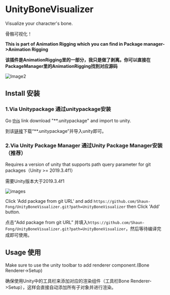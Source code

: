 # UnityBoneVisualizer

 Visualize your character's bone.
 
 骨骼可视化！
 
**This is part of Animation Rigging which you can find in Package manager->Animation Rigging**

**该插件是AnimationRigging里的一部分，我只是做了剥离。你可以直接在PackageManager里的AnimationRigging找到对应源码**

![Image2](https://i.ibb.co/jJBkq24/image2.png)

## Install 安装

### 1.Via Unitypackage 通过unitypackage安装

Go [this](https://github.com/Shaun-Fong/UnityBoneVisualizer/releases) link download "**.unitypackage" and import to unity.

到该[链接](https://github.com/Shaun-Fong/UnityBoneVisualizer/releases)下载“**.unitypackage”并导入unity即可。

### 2.Via Unity Package Manager 通过Unity Package Manager安装（推荐）

Requires a version of unity that supports path query parameter for git packages（Unity >= 2019.3.4f1）

需要Unity版本大于2019.3.4f1

![images](https://user-images.githubusercontent.com/46207/79450714-3aadd100-8020-11ea-8aae-b8d87fc4d7be.png)

Click 'Add package from git URL' and add `https://github.com/Shaun-Fong/UnityBoneVisualizer.git?path=UnityBoneVisualizer` then Click 'Add' button.

点击“Add package from git URL” 并填入`https://github.com/Shaun-Fong/UnityBoneVisualizer.git?path=UnityBoneVisualizer`，然后等待编译完成即可使用。



## Usage 使用

Make sure to use the unity toolbar to add renderer component.(Bone Renderer->Setup)

确保使用Unity中的工具栏来添加对应的渲染组件（工具栏Bone Renderer->Setup），这样会直接自动添加所有子对象并进行渲染。

